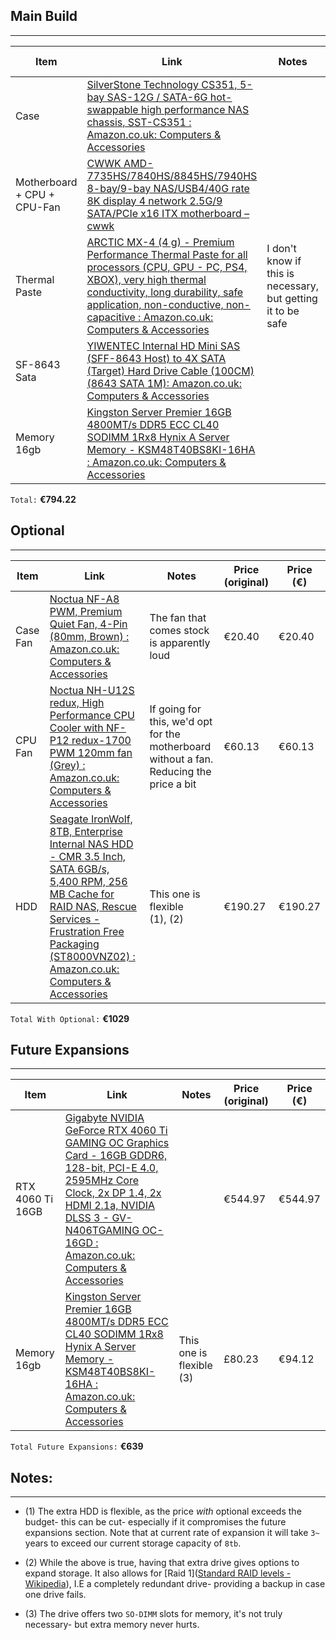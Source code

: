 
## Main Build
---

| Item                        | Link                                                                                                                                                                                                                                                                                                                                                                                                                                                                                                                                                                                                                                                                                                                                                                                                                                              | Notes                                                        | Price (original) | Price (€) |
| --------------------------- | ------------------------------------------------------------------------------------------------------------------------------------------------------------------------------------------------------------------------------------------------------------------------------------------------------------------------------------------------------------------------------------------------------------------------------------------------------------------------------------------------------------------------------------------------------------------------------------------------------------------------------------------------------------------------------------------------------------------------------------------------------------------------------------------------------------------------------------------------- | ------------------------------------------------------------ | ---------------- | --------- |
| Case                        | [SilverStone Technology CS351, 5-bay SAS-12G / SATA-6G hot-swappable high performance NAS chassis, SST-CS351 : Amazon.co.uk: Computers & Accessories](https://www.amazon.co.uk/SilverStone-Technology-hot-swappable-performance-SST-CS351/dp/B09VKJNYLW/ref=pd_sbs_d_sccl_4_23/259-2635493-5559302?pd_rd_w=SYaGB&content-id=amzn1.sym.a6779871-f1b3-4f65-8ecd-f839d6272217&pf_rd_p=a6779871-f1b3-4f65-8ecd-f839d6272217&pf_rd_r=MS1MGYB5WS69PM1DEH2P&pd_rd_wg=xHLCQ&pd_rd_r=2e275cb5-ffef-4470-8df0-e52491fc35a7&pd_rd_i=B09VKJNYLW&psc=1)                                                                                                                                                                                                                                                                                                        |                                                              | £189.98          | €222.87   |
| Motherboard + CPU + CPU-Fan | [CWWK AMD-7735HS/7840HS/8845HS/7940HS 8-bay/9-bay NAS/USB4/40G rate 8K display 4 network 2.5G/9 SATA/PCIe x16 ITX motherboard – cwwk](https://cwwk.net/products/cwwk-amd-7735hs-7840hs-8845hs-7940hs-8-bay-9-bay-nas-usb4-40g-rate-8k-display-4-network-2-5g-9-sata-pcie-x16-itx-motherboard?variant=45440197918952)                                                                                                                                                                                                                                                                                                                                                                                                                                                                                                                              |                                                              | $503.52          | €456.09   |
| Thermal Paste               | [ARCTIC MX-4 (4 g) - Premium Performance Thermal Paste for all processors (CPU, GPU - PC, PS4, XBOX), very high thermal conductivity, long durability, safe application, non-conductive, non-capacitive : Amazon.co.uk: Computers & Accessories](https://www.amazon.co.uk/ARCTIC-MX-4-2019-Performance-Durability/dp/B07L9BDY3T/ref=sr_1_3?crid=1YH47CPSLET69&dib=eyJ2IjoiMSJ9.zEwikJKQpTWbolJ63_gpP_OqzCFGsGSoKP7fIN62NAW1kWLGvzZeTdNpaTRJkf6mS4Yh4CJrbOndzfFEVQQlj2Yxc4W9yq-v2bHMwvDMmeJSWgt0D6-l01W6iwuvFU2BwcuSnBg3V9E6PeDIFMB6B5kJTOBWU7iLCJoFvd91dQOWhIlEWzeI7ow4SeZ-l8O1l4zjxWLngubXgXo8i4gI4nfxaJ-yoOMvMbM8in4f4VhlR4x2lVXROY6a03QqXQ2aA8GJyEhs_9FIO0vddhbNfJmx8B93FRi58F0NDpL-5KE.-hXaG7cDR1TjaXrUvDAOG1p4m6vq8hWY7RFHTh_9dOc&dib_tag=se&keywords=thermal+paste&qid=1724042811&s=computers&sprefix=thermal+pas%2Ccomputers%2C141&sr=1-3) | I don't know if this is necessary, but getting it to be safe | €6.01            | €6.01     |
| SF-8643 Sata                | [YIWENTEC Internal HD Mini SAS (SFF-8643 Host) to 4X SATA (Target) Hard Drive Cable (100CM) (8643 SATA 1M): Amazon.co.uk: Computers & Accessories](https://www.amazon.co.uk/YIWENTEC-Internal-SFF-8643-Target-Drive-8643-SATA-1M/dp/B07QM3BRHV/ref=sr_1_3?crid=2XJUINEL0M0UC&dib=eyJ2IjoiMSJ9.5AGz9603ZUpg5PTYgvzpJmUt58z5PMsINXZKOMaELBdfFE3mpAbINacI_Oi2SegTvp4lzyaR3AAZZJYNJcPgZYMJ3RTlXKq6zsWf8axFdKTH69s7uRD4DbvnQ43fFC2j8giLevCblrm4cXdD96Ho4HZB8o7YyF_PveTXqsi6-aH_qJ4FXEc1F1lvV2vMX47hDrPE_QxP9eBGAs0OujGwAYopsFwYcrRrpV_Ntukq-to.Pb9cVyuDGO8yhPhJQM2Sz-0eNq6Us6_v1oSk8T55YwY&dib_tag=se&keywords=sff-8643&qid=1724039014&sprefix=%2Caps%2C162&sr=8-3&th=1)                                                                                                                                                                               |                                                              | £12.90           | €15.13    |
| Memory 16gb                 | [Kingston Server Premier 16GB 4800MT/s DDR5 ECC CL40 SODIMM 1Rx8 Hynix A Server Memory - KSM48T40BS8KI-16HA : Amazon.co.uk: Computers & Accessories](https://www.amazon.co.uk/Kingston-Server-Premier-4800MT-SODIMM/dp/B0C7W3RYXZ/ref=sr_1_12?crid=29HQK52UPJRCJ&dib=eyJ2IjoiMSJ9.FGzZAp8E5u6fBSfQnxwW8ERAlGSWDzFXTPjdxpJlbCiUD31fDAVbzEStfSS-yli5FMg7SfsFFhZOCr4Syr1BLr5q8jW_N--gRjXgMNJ1uW37_JLGJ3UEe3iFurUeNSob5h4P4raS2HIFOGCnbawAjCgPnzVivzLPCa-z5lGbx0hYpq0yxx1nxkhUTDbVEQWc9axSFv85r8Dx1XeXq2RHyPAvcXSbrTA4dOjIzH8Lj_s.UyjxPlB_Hn58rV_Up38arQsjRF_mrQQORxi8SmdM6hc&dib_tag=se&keywords=16gb%2Bso-dimm%2Bddr5%2Becc%2Bram&qid=1724040188&sprefix=16gb%2Bso-dimm%2Bddr5%2Becc%2Bram%2Caps%2C117&sr=8-12&th=1)                                                                                                                                |                                                              | £80.23           | €94.12    |
`Total:` **€794.22**

## Optional
---

| Item     | Link                                                                                                                                                                                                                                                                                                                                                                                                                                                                                                                                                                                                                                                                                                                                                                                                             | Notes                                                                                   | Price (original) | Price (€) |
| -------- | ---------------------------------------------------------------------------------------------------------------------------------------------------------------------------------------------------------------------------------------------------------------------------------------------------------------------------------------------------------------------------------------------------------------------------------------------------------------------------------------------------------------------------------------------------------------------------------------------------------------------------------------------------------------------------------------------------------------------------------------------------------------------------------------------------------------- | --------------------------------------------------------------------------------------- | ---------------- | --------- |
| Case Fan | [Noctua NF-A8 PWM, Premium Quiet Fan, 4-Pin (80mm, Brown) : Amazon.co.uk: Computers & Accessories](https://www.amazon.co.uk/Noctua-NF-A8-PWM-Premium-Quiet/dp/B00NEMG62M/ref=sr_1_1_sspa?adgrpid=1180876404587720&dib=eyJ2IjoiMSJ9.vAwEqrL-CH9TtK8XrrCWFuLPnFpAOI-dunVFRqMpJc_AJhY4eInIlYu7OI_GKjxZaLsuyNdELk3NX3CArycaADQ-R4Tn4Msx9M92yoKD92RBKYiLBAakEkmdj6m6ur3YiETyUjVcr5eE1E9XPLYUy1PqjKgHeBFMZwDc_G2AbzRKBuxxYEB84WHbpivUlRH7QwSOEBuhUM909saa4sPzMim1vEG1C5SHf2r4xJ2auSA.XkmmTLgdI9So-2xmmc6ZuZMPM36SPu8nosZ4TF6eviE&dib_tag=se&hvadid=73804992935245&hvbmt=be&hvdev=c&hvlocphy=142381&hvnetw=o&hvqmt=e&hvtargid=kwd-73804929832494%3Aloc-92&hydadcr=26417_2699890&keywords=noctua+80mm+pwm+fan&msclkid=5b5cddd1b7e311a6ebcebb1378db603e&qid=1724043072&sr=8-1-spons&sp_csd=d2lkZ2V0TmFtZT1zcF9hdGY&psc=1) | The fan that comes stock is apparently loud                                             | €20.40           | €20.40    |
| CPU Fan  | [Noctua NH-U12S redux, High Performance CPU Cooler with NF-P12 redux-1700 PWM 120mm fan (Grey) : Amazon.co.uk: Computers & Accessories](https://www.amazon.co.uk/Noctua-NH-U12S-Performance-Cooler-redux-1700/dp/B08WPDD6GD?ref_=ast_sto_dp&th=1&psc=1)                                                                                                                                                                                                                                                                                                                                                                                                                                                                                                                                                          | If going for this, we'd opt for the motherboard without a fan. Reducing the price a bit | €60.13           | €60.13    |
| HDD      | [Seagate IronWolf, 8TB, Enterprise Internal NAS HDD - CMR 3.5 Inch, SATA 6GB/s, 5,400 RPM, 256 MB Cache for RAID NAS, Rescue Services - Frustration Free Packaging (ST8000VNZ02) : Amazon.co.uk: Computers & Accessories](https://www.amazon.co.uk/Seagate-IronWolf-Enterprise-Internal-NAS/dp/B0BM4T2L86/ref=sr_1_2?adgrpid=1187474295139438&dib=eyJ2IjoiMSJ9.808O_RNokkzBev0kIK1Zo8XEv5v6r7vT_eXuR81YxYv2oQEwyuMaOTOY7ZvLRF8wydqYOHYscp9_VN1UcmkV4Vj_bULS1R_ocB9i3W9QHb8.NoKlwlW-lAdTvuuJ3G1zz_HeSGgXXT_N7a8t-A5swBc&dib_tag=se&hvadid=74217345305797&hvbmt=be&hvdev=c&hvlocphy=142381&hvnetw=o&hvqmt=e&hvtargid=kwd-74217415930915%3Aloc-92&hydadcr=4392_2132244&keywords=st8000vn002&msclkid=a4cf5794d091154431f3315618a16638&qid=1724041268&sr=8-2)                                                         | This one is flexible <br>(1), (2)                                                       | €190.27          | €190.27   |
`Total With Optional:` **€1029**


## Future Expansions
---

| Item             | Link                                                                                                                                                                                                                                                                                                                                                                                                                                                                                                                                                                                                                                                                                                                                                                                                                    | Notes                    | Price (original) | Price (€) |
| ---------------- | ----------------------------------------------------------------------------------------------------------------------------------------------------------------------------------------------------------------------------------------------------------------------------------------------------------------------------------------------------------------------------------------------------------------------------------------------------------------------------------------------------------------------------------------------------------------------------------------------------------------------------------------------------------------------------------------------------------------------------------------------------------------------------------------------------------------------- | ------------------------ | ---------------- | --------- |
| RTX 4060 Ti 16GB | [Gigabyte NVIDIA GeForce RTX 4060 Ti GAMING OC Graphics Card - 16GB GDDR6, 128-bit, PCI-E 4.0, 2595MHz Core Clock, 2x DP 1.4, 2x HDMI 2.1a, NVIDIA DLSS 3 - GV-N406TGAMING OC-16GD : Amazon.co.uk: Computers & Accessories](https://www.amazon.co.uk/Gigabyte-NVIDIA-GeForce-GAMING-Graphics/dp/B0CBSLHGF9/ref=sr_1_5?crid=2005Y2VM9PVAN&dib=eyJ2IjoiMSJ9.5I9Pr-ggOiilXTDTzfmxCjOUhelr3D9xAWtsMvBE6sltn_oeD-L8LQzwCJNhXif3sOyf9B3t3FvQHcKwMVOxY83VFpio0H-EZ3hPMUJ07aRIArQZ-bwlT3nU3OXDfjsgqfA6K4FeBV0lau4DT8DOibrw1pR6lzEQM4r1EFfHx9PwB5VUpyy6fx8XO6Kg52g_zfS4cRdLsgToxTIGyP1rRobx2vFSPsyuGyaE0w3MLVRSIJOkPZIQ66Xobb5C3V-2k182mVbvGipolQy73NQVWwGyIgmRsSPa8TKTuoQUBc4.Kur2RuSSGS4QNWKmwF7bCSw4fWzyFDg3j-sbiHP4CIg&dib_tag=se&keywords=4060+ti+16gb&qid=1724042591&s=computers&sprefix=4060+ti%2Ccomputers%2C192&sr=1-5) |                          | €544.97          | €544.97   |
| Memory 16gb      | [Kingston Server Premier 16GB 4800MT/s DDR5 ECC CL40 SODIMM 1Rx8 Hynix A Server Memory - KSM48T40BS8KI-16HA : Amazon.co.uk: Computers & Accessories](https://www.amazon.co.uk/Kingston-Server-Premier-4800MT-SODIMM/dp/B0C7W3RYXZ/ref=sr_1_12?crid=29HQK52UPJRCJ&dib=eyJ2IjoiMSJ9.FGzZAp8E5u6fBSfQnxwW8ERAlGSWDzFXTPjdxpJlbCiUD31fDAVbzEStfSS-yli5FMg7SfsFFhZOCr4Syr1BLr5q8jW_N--gRjXgMNJ1uW37_JLGJ3UEe3iFurUeNSob5h4P4raS2HIFOGCnbawAjCgPnzVivzLPCa-z5lGbx0hYpq0yxx1nxkhUTDbVEQWc9axSFv85r8Dx1XeXq2RHyPAvcXSbrTA4dOjIzH8Lj_s.UyjxPlB_Hn58rV_Up38arQsjRF_mrQQORxi8SmdM6hc&dib_tag=se&keywords=16gb%2Bso-dimm%2Bddr5%2Becc%2Bram&qid=1724040188&sprefix=16gb%2Bso-dimm%2Bddr5%2Becc%2Bram%2Caps%2C117&sr=8-12&th=1)                                                                                                      | This one is flexible (3) | £80.23           | €94.12    |
`Total Future Expansions:` **€639**

## Notes:
---
* (1) The extra HDD is flexible, as the price *with* optional exceeds the budget- this can be cut- especially if it compromises the future expansions section. Note that at current rate of expansion it will take `3~` years to exceed our current storage capacity of `8tb`.

* (2) While the above is true, having that extra drive gives options to expand storage. It also allows for [Raid 1]([Standard RAID levels - Wikipedia](https://en.wikipedia.org/wiki/Standard_RAID_levels)), I.E a completely redundant drive- providing a backup in case one drive fails. 

* (3) The drive offers two `SO-DIMM` slots for memory, it's not truly necessary- but extra memory never hurts. 